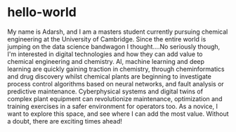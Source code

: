 # hello-world

My name is Adarsh, and I am a masters student currently pursuing chemical engineering at the University of Cambridge. Since the entire world is jumping on the data science bandwagon I thought....No seriously though, I'm interested in digital technologies and how they can add value to chemical engineering and chemistry. AI, machine learning and deep learning are quickly gaining traction in chemistry, through cheminformatics and drug discovery whilst chemical plants are beginning to investigate process control algorithms based on neural networks, and fault analysis or predictive maintenance. Cyberphysical systems and digital twins of complex plant equipment can revolutionize maintenance, optimization and training exercises in a safer environment for operators too. As a novice, I want to explore this space, and see where I can add the most value. Without a doubt, there are exciting times ahead!


